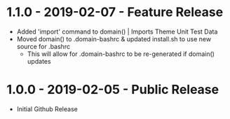 <a name="1.1.0"></a>
# 1.1.0 - 2019-02-07 - Feature Release

* Added 'import' command to domain() | Imports Theme Unit Test Data
* Moved domain() to .domain-bashrc & updated install.sh to use new source for .bashrc
	* This will allow for .domain-bashrc to be re-generated if domain() updates

<a name="1.0.0"></a>
# 1.0.0 - 2019-02-05 - Public Release

* Initial Github Release
